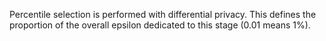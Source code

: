 Percentile selection is performed with differential privacy. This defines the proportion of the overall epsilon dedicated to this stage (0.01 means 1%).
